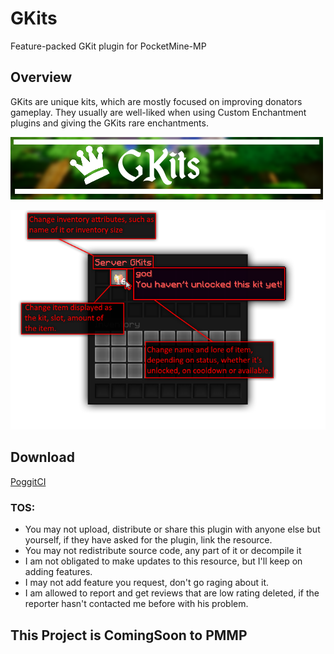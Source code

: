 # GKits
Feature-packed GKit plugin for PocketMine-MP

## Overview
GKits are unique kits, which are mostly focused on improving donators gameplay. They usually are well-liked when using Custom Enchantment plugins and giving the GKits rare enchantments.

![GKits](https://github.com/VirulCreator/GKits/blob/master/img/GKits.png)

![GKits](https://github.com/VirulCreator/GKits/blob/master/img/icon.png)

## Download
 [PoggitCI](https://poggit.pmmp.io)
 
### TOS:
* You may not upload, distribute or share this plugin with anyone else but yourself, if they have asked for the plugin, link the resource.
* You may not redistribute source code, any part of it or decompile it
* I am not obligated to make updates to this resource, but I'll keep on adding features.
* I may not add feature you request, don't go raging about it.
* I am allowed to report and get reviews that are low rating deleted, if the reporter hasn't contacted me before with his problem.

 
 ## This Project is  ComingSoon to PMMP

